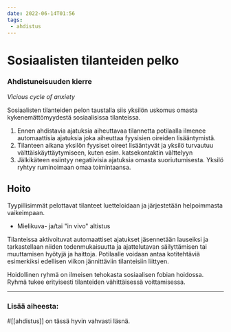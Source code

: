 ```yaml
---
date: 2022-06-14T01:56
tags:
 - ahdistus
---
```


# Sosiaalisten tilanteiden pelko

### Ahdistuneisuuden kierre
_Vicious cycle of anxiety_

Sosiaalisten tilanteiden pelon taustalla siis yksilön uskomus omasta kykenemättömyydestä sosiaalisissa tilanteissa.

1. Ennen ahdistavia ajatuksia aiheuttavaa tilannetta potilaalla ilmenee automaattisia ajatuksia joka aiheuttaa fyysisien oireiden lisääntymistä.
2. Tilanteen aikana yksilön fyysiset oireet lisääntyvät ja yksilö turvautuu välttäiskäyttäytymiseen, kuten esim. katsekontaktin välttelyyn
3. Jälkikäteen esiintyy negatiivisia ajatuksia omasta suoriutumisesta. Yksilö ryhtyy ruminoimaan omaa toimintaansa.

## Hoito
Tyypillisimmät pelottavat tilanteet luetteloidaan ja järjestetään helpoimmasta vaikeimpaan.
- Mielikuva- ja/tai "in vivo" altistus

Tilanteissa aktivoituvat automaattiset ajatukset jäsennetään lauseiksi ja tarkastellaan niiden todenmukaisuutta ja ajattelutavan säilyttämisen tai muuttamisen hyötyjä ja haittoja. Potilaalle voidaan antaa kotitehtäviä esimerkiksi edellisen viikon jännittäviin tilanteisiin liittyen. 

Hoidollinen ryhmä on ilmeisen tehokasta sosiaalisen fobian hoidossa. Ryhmä tukee erityisesti tilanteiden vähittäisessä voittamisessa.

---
### Lisää aiheesta:
#[[ahdistus]] on tässä hyvin vahvasti läsnä.